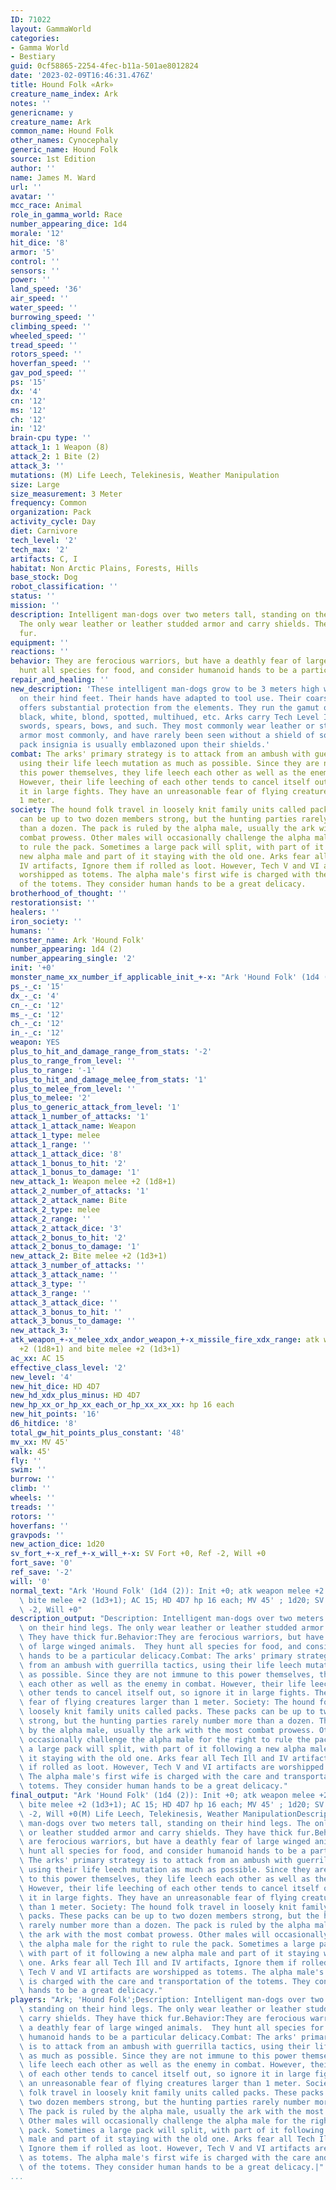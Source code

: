 ```yaml
---
ID: 71022
layout: GammaWorld
categories:
- Gamma World
- Bestiary
guid: 0cf58865-2254-4fec-b11a-501ae8012824
date: '2023-02-09T16:46:31.476Z'
title: Hound Folk «Ark»
creature_name_index: Ark
notes: ''
genericname: y
creature_name: Ark
common_name: Hound Folk
other_names: Cynocephaly
generic_name: Hound Folk
source: 1st Edition
author: ''
name: James M. Ward
url: ''
avatar: ''
mcc_race: Animal
role_in_gamma_world: Race
number_appearing_dice: 1d4
morale: '12'
hit_dice: '8'
armor: '5'
control: ''
sensors: ''
power: ''
land_speed: '36'
air_speed: ''
water_speed: ''
burrowing_speed: ''
climbing_speed: ''
wheeled_speed: ''
tread_speed: ''
rotors_speed: ''
hoverfan_speed: ''
gav_pod_speed: ''
ps: '15'
dx: '4'
cn: '12'
ms: '12'
ch: '12'
in: '12'
brain-cpu type: ''
attack_1: 1 Weapon (8)
attack_2: 1 Bite (2)
attack_3: ''
mutations: (M) Life Leech, Telekinesis, Weather Manipulation
size: Large
size_measurement: 3 Meter
frequency: Common
organization: Pack
activity_cycle: Day
diet: Carnivore
tech_level: '2'
tech_max: '2'
artifacts: C, I
habitat: Non Arctic Plains, Forests, Hills
base_stock: Dog
robot_classification: ''
status: ''
mission: ''
description: Intelligent man-dogs over two meters tall, standing on their hind legs.
  The only wear leather or leather studded armor and carry shields. They have thick
  fur.
equipment: ''
reactions: ''
behavior: They are ferocious warriors, but have a deathly fear of large winged animals.  They
  hunt all species for food, and consider humanoid hands to be a particular delicacy.
repair_and_healing: ''
new_description: 'These intelligent man-dogs grow to be 3 meters high when standing
  on their hind feet. Their hands have adapted to tool use. Their coarse, heavy fur
  offers substantial protection from the elements. They run the gamut of colors: brown,
  black, white, blond, spotted, multihued, etc. Arks carry Tech Level II weapons:
  swords, spears, bows, and such. They most commonly wear leather or studded leather
  armor most commonly, and have rarely been seen without a shield of some sort. Their
  pack insignia is usually emblazoned upon their shields.'
combat: The arks' primary strategy is to attack from an ambush with guerrilla tactics,
  using their life leech mutation as much as possible. Since they are not immune to
  this power themselves, they life leech each other as well as the enemy in combat.
  However, their life leeching of each other tends to cancel itself out, so ignore
  it in large fights. They have an unreasonable fear of flying creatures larger than
  1 meter.
society: The hound folk travel in loosely knit family units called packs. These packs
  can be up to two dozen members strong, but the hunting parties rarely number more
  than a dozen. The pack is ruled by the alpha male, usually the ark with the most
  combat prowess. Other males will occasionally challenge the alpha male for the right
  to rule the pack. Sometimes a large pack will split, with part of it following a
  new alpha male and part of it staying with the old one. Arks fear all Tech Ill and
  IV artifacts, Ignore them if rolled as loot. However, Tech V and VI artifacts are
  worshipped as totems. The alpha male's first wife is charged with the care and transportation
  of the totems. They consider human hands to be a great delicacy.
brotherhood_of_thought: ''
restorationsist: ''
healers: ''
iron_society: ''
humans: ''
monster_name: Ark 'Hound Folk'
number_appearing: 1d4 (2)
number_appearing_single: '2'
init: '+0'
monster_name_xx_number_if_applicable_init_+-x: "Ark 'Hound Folk' (1d4 (2)): Init +0"
ps_-_c: '15'
dx_-_c: '4'
cn_-_c: '12'
ms_-_c: '12'
ch_-_c: '12'
in_-_c: '12'
weapon: YES
plus_to_hit_and_damage_range_from_stats: '-2'
plus_to_range_from_level: ''
plus_to_range: '-1'
plus_to_hit_and_damage_melee_from_stats: '1'
plus_to_melee_from_level: ''
plus_to_melee: '2'
plus_to_generic_attack_from_level: '1'
attack_1_number_of_attacks: '1'
attack_1_attack_name: Weapon
attack_1_type: melee
attack_1_range: ''
attack_1_attack_dice: '8'
attack_1_bonus_to_hit: '2'
attack_1_bonus_to_damage: '1'
new_attack_1: Weapon melee +2 (1d8+1)
attack_2_number_of_attacks: '1'
attack_2_attack_name: Bite
attack_2_type: melee
attack_2_range: ''
attack_2_attack_dice: '3'
attack_2_bonus_to_hit: '2'
attack_2_bonus_to_damage: '1'
new_attack_2: Bite melee +2 (1d3+1)
attack_3_number_of_attacks: ''
attack_3_attack_name: ''
attack_3_type: ''
attack_3_range: ''
attack_3_attack_dice: ''
attack_3_bonus_to_hit: ''
attack_3_bonus_to_damage: ''
new_attack_3: ''
atk_weapon_+-x_melee_xdx_andor_weapon_+-x_missile_fire_xdx_range: atk weapon melee
  +2 (1d8+1) and bite melee +2 (1d3+1)
ac_xx: AC 15
effective_class_level: '2'
new_level: '4'
new_hit_dice: HD 4D7
new_hd_xdx_plus_minus: HD 4D7
new_hp_xx_or_hp_xx_each_or_hp_xx_xx_xx: hp 16 each
new_hit_points: '16'
d6_hitdice: '8'
total_gw_hit_points_plus_constant: '48'
mv_xx: MV 45'
walk: 45'
fly: ''
swim: ''
burrow: ''
climb: ''
wheels: ''
treads: ''
rotors: ''
hoverfans: ''
gravpods: ''
new_action_dice: 1d20
sv_fort_+-x_ref_+-x_will_+-x: SV Fort +0, Ref -2, Will +0
fort_save: '0'
ref_save: '-2'
will: '0'
normal_text: "Ark 'Hound Folk' (1d4 (2)): Init +0; atk weapon melee +2 (1d8+1) and\
  \ bite melee +2 (1d3+1); AC 15; HD 4D7 hp 16 each; MV 45' ; 1d20; SV Fort +0, Ref\
  \ -2, Will +0"
description_output: "Description: Intelligent man-dogs over two meters tall, standing\
  \ on their hind legs. The only wear leather or leather studded armor and carry shields.\
  \ They have thick fur.Behavior:They are ferocious warriors, but have a deathly fear\
  \ of large winged animals.  They hunt all species for food, and consider humanoid\
  \ hands to be a particular delicacy.Combat: The arks' primary strategy is to attack\
  \ from an ambush with guerrilla tactics, using their life leech mutation as much\
  \ as possible. Since they are not immune to this power themselves, they life leech\
  \ each other as well as the enemy in combat. However, their life leeching of each\
  \ other tends to cancel itself out, so ignore it in large fights. They have an unreasonable\
  \ fear of flying creatures larger than 1 meter. Society: The hound folk travel in\
  \ loosely knit family units called packs. These packs can be up to two dozen members\
  \ strong, but the hunting parties rarely number more than a dozen. The pack is ruled\
  \ by the alpha male, usually the ark with the most combat prowess. Other males will\
  \ occasionally challenge the alpha male for the right to rule the pack. Sometimes\
  \ a large pack will split, with part of it following a new alpha male and part of\
  \ it staying with the old one. Arks fear all Tech Ill and IV artifacts, Ignore them\
  \ if rolled as loot. However, Tech V and VI artifacts are worshipped as totems.\
  \ The alpha male's first wife is charged with the care and transportation of the\
  \ totems. They consider human hands to be a great delicacy."
final_output: "Ark 'Hound Folk' (1d4 (2)): Init +0; atk weapon melee +2 (1d8+1) and\
  \ bite melee +2 (1d3+1); AC 15; HD 4D7 hp 16 each; MV 45' ; 1d20; SV Fort +0, Ref\
  \ -2, Will +0(M) Life Leech, Telekinesis, Weather ManipulationDescription: Intelligent\
  \ man-dogs over two meters tall, standing on their hind legs. The only wear leather\
  \ or leather studded armor and carry shields. They have thick fur.Behavior:They\
  \ are ferocious warriors, but have a deathly fear of large winged animals.  They\
  \ hunt all species for food, and consider humanoid hands to be a particular delicacy.Combat:\
  \ The arks' primary strategy is to attack from an ambush with guerrilla tactics,\
  \ using their life leech mutation as much as possible. Since they are not immune\
  \ to this power themselves, they life leech each other as well as the enemy in combat.\
  \ However, their life leeching of each other tends to cancel itself out, so ignore\
  \ it in large fights. They have an unreasonable fear of flying creatures larger\
  \ than 1 meter. Society: The hound folk travel in loosely knit family units called\
  \ packs. These packs can be up to two dozen members strong, but the hunting parties\
  \ rarely number more than a dozen. The pack is ruled by the alpha male, usually\
  \ the ark with the most combat prowess. Other males will occasionally challenge\
  \ the alpha male for the right to rule the pack. Sometimes a large pack will split,\
  \ with part of it following a new alpha male and part of it staying with the old\
  \ one. Arks fear all Tech Ill and IV artifacts, Ignore them if rolled as loot. However,\
  \ Tech V and VI artifacts are worshipped as totems. The alpha male's first wife\
  \ is charged with the care and transportation of the totems. They consider human\
  \ hands to be a great delicacy."
players: "Ark; 'Hound Folk';Description: Intelligent man-dogs over two meters tall,\
  \ standing on their hind legs. The only wear leather or leather studded armor and\
  \ carry shields. They have thick fur.Behavior:They are ferocious warriors, but have\
  \ a deathly fear of large winged animals.  They hunt all species for food, and consider\
  \ humanoid hands to be a particular delicacy.Combat: The arks' primary strategy\
  \ is to attack from an ambush with guerrilla tactics, using their life leech mutation\
  \ as much as possible. Since they are not immune to this power themselves, they\
  \ life leech each other as well as the enemy in combat. However, their life leeching\
  \ of each other tends to cancel itself out, so ignore it in large fights. They have\
  \ an unreasonable fear of flying creatures larger than 1 meter. Society: The hound\
  \ folk travel in loosely knit family units called packs. These packs can be up to\
  \ two dozen members strong, but the hunting parties rarely number more than a dozen.\
  \ The pack is ruled by the alpha male, usually the ark with the most combat prowess.\
  \ Other males will occasionally challenge the alpha male for the right to rule the\
  \ pack. Sometimes a large pack will split, with part of it following a new alpha\
  \ male and part of it staying with the old one. Arks fear all Tech Ill and IV artifacts,\
  \ Ignore them if rolled as loot. However, Tech V and VI artifacts are worshipped\
  \ as totems. The alpha male's first wife is charged with the care and transportation\
  \ of the totems. They consider human hands to be a great delicacy.|"
...
```

